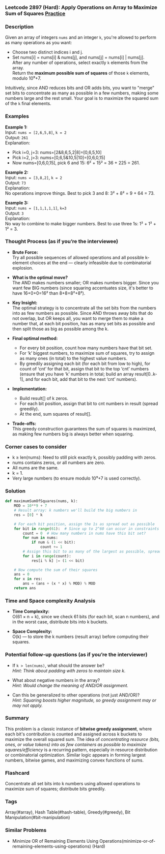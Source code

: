 ### Leetcode 2897 (Hard): Apply Operations on Array to Maximize Sum of Squares [Practice](https://leetcode.com/problems/apply-operations-on-array-to-maximize-sum-of-squares)

### Description  
Given an array of integers `nums` and an integer `k`, you're allowed to perform as many operations as you want:  
- Choose two distinct indices i and j.
- Set nums[i] = nums[i] & nums[j], and nums[j] = nums[i] | nums[j].  
After any number of operations, select exactly `k` elements from the array.  
Return the **maximum possible sum of squares** of those `k` elements, modulo 10⁹+7.

Intuitively, since AND reduces bits and OR adds bits, you want to "merge" set bits to concentrate as many as possible in a few numbers, making some numbers large and the rest small. Your goal is to maximize the squared sum of the `k` final elements.

### Examples  

**Example 1:**  
Input: `nums = [2,6,5,8]`, `k = 2`  
Output: `261`  
Explanation:  
- Pick i=0, j=3: nums=[2&8,6,5,2|8]=[0,6,5,10]
- Pick i=2, j=3: nums=[0,6,5&10,5|10]=[0,6,0,15]
- Now nums=[0,6,0,15], pick 6 and 15: 6² + 15² = 36 + 225 = 261.

**Example 2:**  
Input: `nums = [3,8,2]`, `k = 2`  
Output: `73`  
Explanation:  
No operations improve things. Best to pick 3 and 8: 3² + 8² = 9 + 64 = 73.

**Example 3:**  
Input: `nums = [1,1,1,1,1]`, `k=3`  
Output: `3`  
Explanation:  
No way to combine to make bigger numbers. Best to use three 1s: 1² + 1² + 1² = 3.

### Thought Process (as if you’re the interviewee)  

- **Brute Force:**  
  Try all possible sequences of allowed operations and all possible k-element choices at the end — clearly infeasible due to combinatorial explosion.

- **What is the optimal move?**  
  The AND makes numbers smaller; OR makes numbers bigger. Since you want few BIG numbers (since squaring accentuates size, it's better to have 16+0+0=16² than 8+8=8²+8²).
  
- **Key Insight:**  
  The optimal strategy is to concentrate all the set bits from the numbers into as few numbers as possible. Since AND throws away bits that do not overlap, but OR keeps all, you want to merge them to make a number that, at each bit position, has as many set bits as possible and then split those as big as possible among the k.

- **Final optimal method:**  
  - For every bit position, count how many numbers have that bit set.
  - For ‘k’ biggest numbers, to maximize sum of squares, try to assign as many ones (in total) to the highest value numbers.
  - By greedily assigning each bit (for each bit from low to high), for count of ‘cnt’ for that bit, assign that bit to the top ‘cnt’ numbers (ensure that you have ‘k’ numbers in total; build an array result[0..k-1], and for each bit, add that bit to the next ‘cnt’ numbers).

- **Implementation:**  
  - Build result[] of k zeros.
  - For each bit position, assign that bit to cnt numbers in result (spread greedily).
  - At the end, sum squares of result[].

- **Trade-offs:**  
  This greedy construction guarantees the sum of squares is maximized, as making few numbers big is always better when squaring.

### Corner cases to consider  
- k ≥ len(nums): Need to still pick exactly k, possibly padding with zeros.
- nums contains zeros, or all numbers are zero.
- All nums are the same.
- k = 1.
- Very large numbers (to ensure modulo 10⁹+7 is used correctly).

### Solution

```python
def maximumSumOfSquares(nums, k):
    MOD = 10**9 + 7
    # Result array: k numbers we'll build the big numbers in
    res = [0] * k
    
    # For each bit position, assign the 1s as spread out as possible
    for bit in range(61):  # Since up to 2^60 can occur in constraints
        count = 0  # How many numbers in nums have this bit set?
        for num in nums:
            if num & (1 << bit):
                count += 1
        # Assign this bit to as many of the largest as possible, spread to k
        for i in range(count):
            res[i % k] |= (1 << bit)
    
    # Now compute the sum of their squares
    ans = 0
    for x in res:
        ans = (ans + (x * x) % MOD) % MOD
    return ans
```

### Time and Space complexity Analysis  

- **Time Complexity:**  
  O(61 × n + k), since we check 61 bits (for each bit, scan n numbers), and in the worst case, distribute bits into k buckets.
  
- **Space Complexity:**  
  O(k) — to store the k numbers (result array) before computing their squares.

### Potential follow-up questions (as if you’re the interviewer)  

- If `k > len(nums)`, what should the answer be?  
  *Hint: Think about padding with zeros to maintain size k.*

- What about negative numbers in the array?  
  *Hint: Would change the meaning of AND/OR assignment.*

- Can this be generalized to other operations (not just AND/OR)?  
  *Hint: Squaring boosts higher magnitude, so greedy assignment may or may not apply.*

### Summary
This problem is a classic instance of **bitwise greedy assignment**, where each bit's contribution is counted and assigned across k buckets to maximize the overall squared sum. The idea of *concentrating resource (bits, ones, or value tokens) into as few containers as possible to maximize squares/efficiency* is a recurring pattern, especially in resource distribution or combinatorial optimization. Similar logic appears in forming largest numbers, bitwise games, and maximizing convex functions of sums.


### Flashcard
Concentrate all set bits into k numbers using allowed operations to maximize sum of squares; distribute bits greedily.

### Tags
Array(#array), Hash Table(#hash-table), Greedy(#greedy), Bit Manipulation(#bit-manipulation)

### Similar Problems
- Minimize OR of Remaining Elements Using Operations(minimize-or-of-remaining-elements-using-operations) (Hard)
